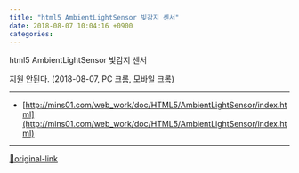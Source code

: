 ```yaml
---
title: "html5 AmbientLightSensor 빛감지 센서"
date: 2018-08-07 10:04:16 +0900
categories: 
---
```

  

html5 AmbientLightSensor 빛감지 센서  

지원 안된다. (2018-08-07, PC 크롬, 모바일 크롬)






***
+ [http://mins01.com/web_work/doc/HTML5/AmbientLightSensor/index.html](http://mins01.com/web_work/doc/HTML5/AmbientLightSensor/index.html)


***
[🔗original-link](http://www.mins01.com/mh/tech/read/1180)